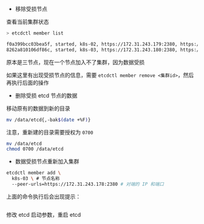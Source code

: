- 移除受损节点

查看当前集群状态

```bash
> etcdctl member list

f0a399bcc03bea5f, started, k8s-02, https://172.31.243.179:2380, https://172.31.243.179:2379, false
8262a810106df86c, started, k8s-03, https://172.31.243.180:2380, https://172.31.243.180:2379, false
```

原本是三节点，现在一个节点加入不了集群，因为数据受损

如果这里有出现受损节点的信息，需要 `etcdctl member remove <集群id>`，然后再执行后面的操作

- 删除受损 etcd 节点的数据

移动原有的数据到新的目录

```bash
mv /data/etcd{,-bak$(date +%F)}
```

注意，重新建的目录需要授权为 `0700`

```bash
mv /data/etcd
chmod 0700 /data/etcd
```

- 数据受损节点重新加入集群

```bash
etcdctl member add \
  k8s-03 \ # 节点名称
  --peer-urls=https://172.31.243.178:2380 # 对端的 IP 和端口
```

上面的命令执行后会出现提示：

```bash
```

修改 etcd 启动参数，重启 etcd

